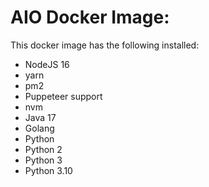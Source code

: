 # AIO Docker Image:
This docker image has the following installed:

- NodeJS 16
 - yarn
 - pm2
 - Puppeteer support
 - nvm
- Java 17
- Golang
- Python
 - Python 2
 - Python 3
 - Python 3.10

